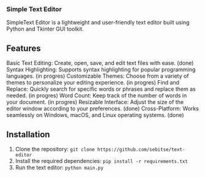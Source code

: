### Simple Text Editor

SimpleText Editor is a lightweight and user-friendly text editor built using Python and Tkinter GUI toolkit.

## Features
Basic Text Editing: Create, open, save, and edit text files with ease. (done)
Syntax Highlighting: Supports syntax highlighting for popular programming languages. (in progres)
Customizable Themes: Choose from a variety of themes to personalize your editing experience. (in progres)
Find and Replace: Quickly search for specific words or phrases and replace them as needed. (in progres)
Word Count: Keep track of the number of words in your document. (in progres)
Resizable Interface: Adjust the size of the editor window according to your preferences. (done)
Cross-Platform: Works seamlessly on Windows, macOS, and Linux operating systems. (done)

## Installation
1. Clone the repository:
   ```git clone https://github.com/sebitse/text-editor```
2. Install the required dependencies:
   ```pip install -r requirements.txt```
3. Run the text editor:
   ```python main.py```
